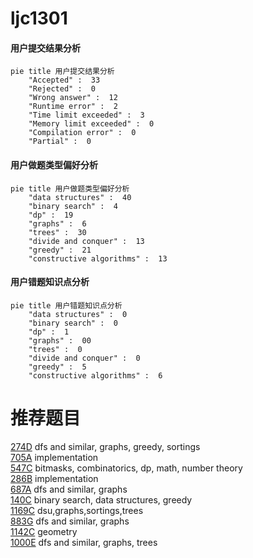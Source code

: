 # ljc1301

<!-- tabs:start -->



#### **用户提交结果分析**

```mermaid
pie title 用户提交结果分析
    "Accepted" :  33
    "Rejected" :  0
    "Wrong answer" :  12
    "Runtime error" :  2
    "Time limit exceeded" :  3
    "Memory limit exceeded" :  0
    "Compilation error" :  0
    "Partial" :  0
```

#### **用户做题类型偏好分析**

```mermaid
pie title 用户做题类型偏好分析
    "data structures" :  40
    "binary search" :  4
    "dp" :  19
    "graphs" :  6
    "trees" :  30
    "divide and conquer" :  13
    "greedy" :  21
    "constructive algorithms" :  13
```
#### **用户错题知识点分析**

```mermaid
pie title 用户错题知识点分析
    "data structures" :  0
    "binary search" :  0
    "dp" :  1
    "graphs" :  00
    "trees" :  0
    "divide and conquer" :  0
    "greedy" :  5
    "constructive algorithms" :  6
```



<!-- tabs:end -->
# 推荐题目
[274D](https://codeforces.com/contest/274/problem/D)		dfs and similar,
                        graphs,
                        greedy,
                        sortings		  
[705A](https://codeforces.com/contest/705/problem/A)		implementation		  
[547C](https://codeforces.com/contest/547/problem/C)		bitmasks,
                        combinatorics,
                        dp,
                        math,
                        number theory		  
[286B](https://codeforces.com/contest/286/problem/B)		implementation		  
[687A](https://codeforces.com/contest/687/problem/A)		dfs and similar,
                        graphs		  
[140C](https://codeforces.com/contest/140/problem/C)		binary search,
                        data structures,
                        greedy		  
[1169C](https://codeforces.com/contest/1169/problem/C)		dsu,graphs,sortings,trees		  
[883G](https://codeforces.com/contest/883/problem/G)		dfs and similar,
                        graphs		  
[1142C](https://codeforces.com/contest/1142/problem/C)		geometry		  
[1000E](https://codeforces.com/contest/1000/problem/E)		dfs and similar,
                        graphs,
                        trees		  
